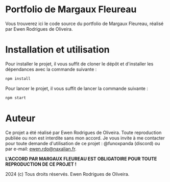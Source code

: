 # Portfolio de Margaux Fleureau

Vous trouverez ici le code source du portfolio de Margaux Fleureau, réalisé par Ewen Rodrigues de Oliveira.

# Installation et utilisation

Pour installer le projet, il vous suffit de cloner le dépôt et d'installer les dépendances avec la commande suivante :

```bash
npm install
```

Pour lancer le projet, il vous suffit de lancer la commande suivante :

```bash
npm start
```

# Auteur

Ce projet a été réalisé par Ewen Rodrigues de Oliveira. Toute reproduction publiée ou non est interdite sans mon accord.
Je vous invite à me contacter pour toute demande d'utilisation de ce projet : @funoxpanda (discord) ou par e-mail: ewen.rdo@naxalian.fr.

**L'ACCORD PAR MARGAUX FLEUREAU EST OBLIGATOIRE POUR TOUTE REPRODUCTION DE CE PROJET !**

2024 (c) Tous droits réservés. Ewen Rodrigues de Oliveira.